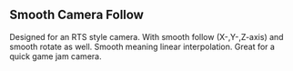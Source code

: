 ## Smooth Camera Follow

Designed for an RTS style camera. With smooth follow (X-,Y-,Z-axis) and smooth rotate as well. Smooth meaning linear interpolation. Great for a quick game jam camera.
